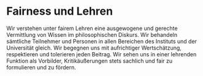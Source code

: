 <!---
   NAME - The NAME of this project is:
ethos

  FILE - The FILENAME of the current file is:
/v1a2.md

  CREATION - This project was CREATED on:
2017-01-28-16:15:00 UTC

  MODIFICATION - This project was last MODIFIED on:
2017-01-28-16:15:00 UTC

  VERSION - The current VERSION of this project is:
<git-commit-hash>-2017-01-28-16:15:00 UTC

  CREATOR(S) - This project was CREATED by:
Michael Czechowski, Martin Maga

  CONTACT - You can CONTACT the creator(s) or developer(s) of this project at:
E-Mail: mail@martinmaga.de

  COPYRIGHT - The COPYRIGHT holder of this project is:
COPYRIGHT (c) 2016 Martin Maga

  LICENSE - This project is LICENSED under the following license:
Martin Maga 2016 CC BY-SA 4.0 https://creativecommons.org

  SUBFILE – This is a SUBFILE! For more INFORMATION on this project go to:
/README.md
--->

# Fairness und Lehren

Wir verstehen unter fairem Lehren eine ausgewogene und gerechte Vermittlung von Wissen im philosophischen Diskurs.
Wir behandeln sämtliche Teilnehmer und Personen in allen Bereichen des Instituts und der Universität gleich. 
Wir begegnen uns mit aufrichtiger Wertschätzung, respektieren und tolerieren jeden Beitrag.
Wir sehen uns in einer lehrenden Funktion als Vorbilder, Kritikäußerungen stets sachlich und fair zu formulieren und zu fördern. 
